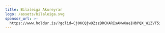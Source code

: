```yaml
---
title: Bílaleiga Akureyrar
logo: /assets/bilaleiga.svg
sponsor_url: >-
  https://www.holdur.is/?gclid=Cj0KCQjw9ZzzBRCKARIsANwXaeIHbPQX_W1ZVT5iwFf6TSuht8qc8Rl3xM4odE1qmPX8vczVYH1yK6caAnhiEALw_wcB
---
```



